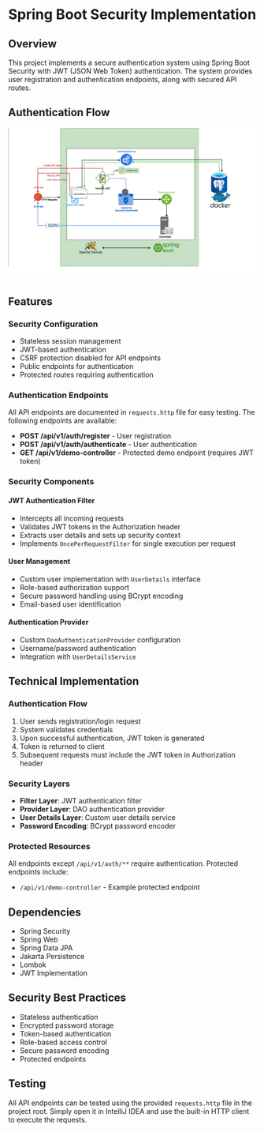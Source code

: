 # Spring Boot Security Implementation

## Overview
This project implements a secure authentication system using Spring Boot Security with JWT (JSON Web Token) authentication. The system provides user registration and authentication endpoints, along with secured API routes.

## Authentication Flow
![Authentication Flow](auth.png)

## Features

### Security Configuration
- Stateless session management
- JWT-based authentication
- CSRF protection disabled for API endpoints
- Public endpoints for authentication
- Protected routes requiring authentication

### Authentication Endpoints
All API endpoints are documented in `requests.http` file for easy testing. The following endpoints are available:

- **POST /api/v1/auth/register** - User registration
- **POST /api/v1/auth/authenticate** - User authentication
- **GET /api/v1/demo-controller** - Protected demo endpoint (requires JWT token)

### Security Components

#### JWT Authentication Filter
- Intercepts all incoming requests
- Validates JWT tokens in the Authorization header
- Extracts user details and sets up security context
- Implements `OncePerRequestFilter` for single execution per request

#### User Management
- Custom user implementation with `UserDetails` interface
- Role-based authorization support
- Secure password handling using BCrypt encoding
- Email-based user identification

#### Authentication Provider
- Custom `DaoAuthenticationProvider` configuration
- Username/password authentication
- Integration with `UserDetailsService`

## Technical Implementation

### Authentication Flow
1. User sends registration/login request
2. System validates credentials
3. Upon successful authentication, JWT token is generated
4. Token is returned to client
5. Subsequent requests must include the JWT token in Authorization header

### Security Layers
- **Filter Layer**: JWT authentication filter
- **Provider Layer**: DAO authentication provider
- **User Details Layer**: Custom user details service
- **Password Encoding**: BCrypt password encoder

### Protected Resources
All endpoints except `/api/v1/auth/**` require authentication. Protected endpoints include:
- `/api/v1/demo-controller` - Example protected endpoint

## Dependencies
- Spring Security
- Spring Web
- Spring Data JPA
- Jakarta Persistence
- Lombok
- JWT Implementation

## Security Best Practices
- Stateless authentication
- Encrypted password storage
- Token-based authentication
- Role-based access control
- Secure password encoding
- Protected endpoints

## Testing
All API endpoints can be tested using the provided `requests.http` file in the project root. Simply open it in IntelliJ IDEA and use the built-in HTTP client to execute the requests.

